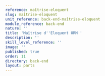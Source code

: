 ```yaml
---
reference: maîtrise-eloquent
slug: maîtrise-eloquent
unit_reference: back-end-maîtrise-eloquent
module_reference: back-end
nature: ''
title: 'Maîtrise d''Eloquent ORM '
description: ''
skill_level_reference: ''
image: ''
published: true
order: 11
directory: back-end
layout: parts
---
```


